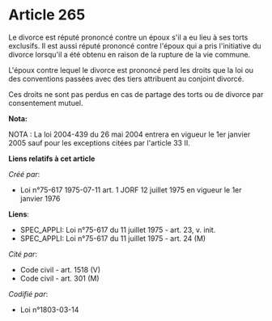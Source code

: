 # Article 265

Le divorce est réputé prononcé contre un époux s'il a eu lieu à ses torts exclusifs. Il est aussi réputé prononcé contre
l'époux qui a pris l'initiative du divorce lorsqu'il a été obtenu en raison de la rupture de la vie commune.

L'époux contre lequel le divorce est prononcé perd les droits que la loi ou des conventions passées avec des tiers attribuent
au conjoint divorcé.

Ces droits ne sont pas perdus en cas de partage des torts ou de divorce par consentement mutuel.

**Nota:**

NOTA : La loi 2004-439 du 26 mai 2004 entrera en vigueur le 1er janvier 2005 sauf pour les exceptions citées par l'article 33
II.

**Liens relatifs à cet article**

_Créé par_:

  - Loi n°75-617 1975-07-11 art. 1 JORF 12 juillet 1975 en vigueur le 1er janvier 1976

**Liens**:

  - SPEC_APPLI: Loi n°75-617 du 11 juillet 1975 - art. 23, v. init.
  - SPEC_APPLI: Loi n°75-617 du 11 juillet 1975 - art. 24 (M)

_Cité par_:

  - Code civil - art. 1518 (V)
  - Code civil - art. 301 (M)

_Codifié par_:

  - Loi n°1803-03-14
